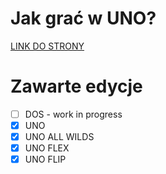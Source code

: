 # Jak grać w UNO?
<a href="https://htmlpreview.github.io/?https://raw.githubusercontent.com/IVDamianVI/Instrukcje-UNO-Wszystkie-Edycje/main/uno.html">LINK DO STRONY</a>

# Zawarte edycje
- [ ] DOS - work in progress
- [x] UNO
- [x] UNO ALL WILDS
- [x] UNO FLEX
- [x] UNO FLIP

